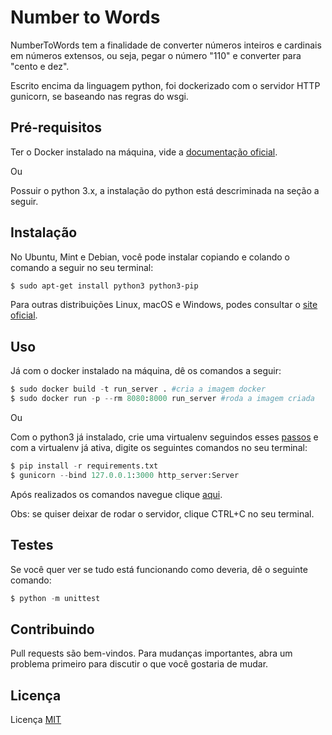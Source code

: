 # Number to Words
NumberToWords tem a finalidade de converter números inteiros e cardinais em números extensos, ou seja, pegar o número "110" e converter para "cento e dez".

Escrito encima da linguagem python, foi dockerizado com o servidor HTTP gunicorn, se baseando nas regras do wsgi.

## Pré-requisitos
Ter o Docker instalado na máquina, vide a [documentação oficial](https://docs.docker.com/get-docker/).

Ou

Possuir o python 3.x, a instalação do python está descriminada na seção a seguir.

## Instalação
No Ubuntu, Mint e Debian, você pode instalar copiando e colando o comando a seguir no seu terminal:
```bash
$ sudo apt-get install python3 python3-pip
```
Para outras distribuições Linux, macOS e Windows, podes consultar o [site oficial](http://www.python.org/getit/).

## Uso
Já com o docker instalado na máquina, dê os comandos a seguir:

```python
$ sudo docker build -t run_server . #cria a imagem docker
$ sudo docker run -p --rm 8080:8000 run_server #roda a imagem criada
```
Ou

Com o python3 já instalado, crie uma virtualenv seguindos esses [passos](https://docs.python.org/3/library/venv.html) e com a virtualenv já ativa, digite os seguintes comandos no seu terminal:

```python
$ pip install -r requirements.txt
$ gunicorn --bind 127.0.0.1:3000 http_server:Server
```
Após realizados os comandos navegue clique [aqui](http://localhost:8000/).

Obs: se quiser deixar de rodar o servidor, clique CTRL+C no seu terminal.

## Testes
Se você quer ver se tudo está funcionando como deveria, dê o seguinte comando:
```python
$ python -m unittest
```

## Contribuindo
Pull requests são bem-vindos. Para mudanças importantes, abra um problema primeiro para discutir o que você gostaria de mudar.

## Licença
Licença [MIT](https://choosealicense.com/licenses/mit/#)
